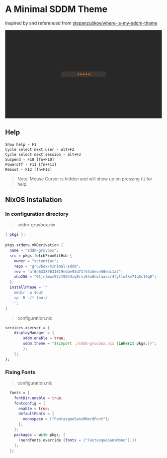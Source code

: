 # A Minimal SDDM Theme

Inspired by and referenced from [stepanzubkov/where-is-my-sddm-theme](https://github.com/stepanzubkov/where-is-my-sddm-theme)

![screenshot](./screenclick.png)

## Help

```
Show help - F1
Cycle select next user - alt+F2
Cycle select next session - alt+F3
Suspend - F10 [fn+F10]
Poweroff - F11 [fn+F11]
Reboot - F12 [fn+F12]
```

> Note:
> Mouse Cursor is hidden and will show up on pressing `F1` for help.

## NixOS Installation
### In configuration directory

> sddm-gruvbox.nix
```nix
{ pkgs }:

pkgs.stdenv.mkDerivation {
  name = "sddm-gruvbox";
  src = pkgs.fetchFromGitHub {
    owner = "scientiac";
    repo = "gruvbox-minimal-sddm";
    rev = "af0e63389031619edbe93d71f44a5ece50edc1a2";
    sha256 = "01jclmwz93z19644zq8rsi6lw8nxlaaszr4fyllw4kv71q5c19q8";
  };
  installPhase = ''
    mkdir -p $out
    cp -R ./* $out/
   '';
}
```

> configuration.nix
```nix
services.xserver = {
    displayManager = {
        sddm.enable = true;
        sddm.theme = "${import ./sddm-gruvbox.nix {inherit pkgs;}}";
        };
    };
};
```

### Fixing Fonts

> configuration.nix
```nix
  fonts = {
    fontDir.enable = true;
    fontconfig = {
      enable = true;
      defaultFonts = { 
        monospace = ["FantasqueSansMNerdFont"];
      };
    };
    packages = with pkgs; [
      (nerdfonts.override {fonts = ["FantasqueSansMono"];})
    ];
  };
```

